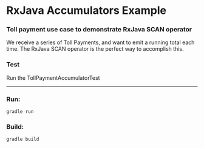# RxJava Accumulators Example

### Toll payment use case to demonstrate RxJava SCAN operator 

We receive a series of Toll Payments, and want to emit a running total each time.
The RxJava SCAN operator is the perfect way to accomplish this.

### Test

Run the TollPaymentAccumulatorTest

---
### Run:
`
gradle run
`

### Build:
`
gradle build
`

